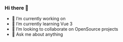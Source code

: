 ### Hi there 👋

- 🔭 I’m currently working on 
- 🌱 I’m currently learning Vue 3
- 👯 I’m looking to collaborate on OpenSource projects
- 💬 Ask me about anything

<!--
**abilioposada/abilioposada** is a ✨ _special_ ✨ repository because its `README.md` (this file) appears on your GitHub profile.

Here are some ideas to get you started:

- 🔭 I’m currently working on ...
- 🌱 I’m currently learning ...
- 👯 I’m looking to collaborate on ...
- 🤔 I’m looking for help with ...
- 💬 Ask me about ...
- 📫 How to reach me: ...
- 😄 Pronouns: ...
- ⚡ Fun fact: ...
-->

